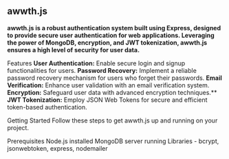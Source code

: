 
<h2>awwth.js</h2>
<strong>awwth.js is a robust authentication system built using Express, designed to provide secure user authentication for web applications. Leveraging the power of MongoDB, encryption, and JWT tokenization, awwth.js ensures a high level of security for user data.</strong>

Features
**User Authentication:** Enable secure login and signup functionalities for users.
**Password Recovery:** Implement a reliable password recovery mechanism for users who forget their passwords.
**Email Verification:** Enhance user validation with an email verification system.
**Encryption:** Safeguard user data with advanced encryption techniques.**
**JWT Tokenization:** Employ JSON Web Tokens for secure and efficient token-based authentication.

Getting Started
Follow these steps to get awwth.js up and running on your project.

Prerequisites
Node.js installed
MongoDB server running
Libraries - bcrypt, jsonwebtoken, express, nodemailer
